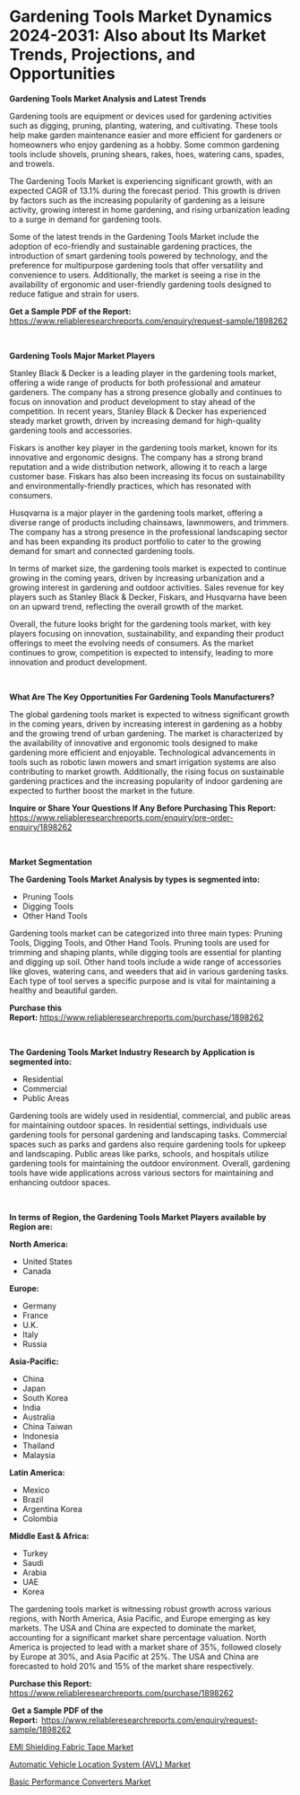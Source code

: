 <p><h1>Gardening Tools Market Dynamics 2024-2031: Also about Its Market Trends, Projections, and Opportunities</h1></p><p><strong>Gardening Tools Market Analysis and Latest Trends</strong></p>
<p><p>Gardening tools are equipment or devices used for gardening activities such as digging, pruning, planting, watering, and cultivating. These tools help make garden maintenance easier and more efficient for gardeners or homeowners who enjoy gardening as a hobby. Some common gardening tools include shovels, pruning shears, rakes, hoes, watering cans, spades, and trowels.</p><p>The Gardening Tools Market is experiencing significant growth, with an expected CAGR of 13.1% during the forecast period. This growth is driven by factors such as the increasing popularity of gardening as a leisure activity, growing interest in home gardening, and rising urbanization leading to a surge in demand for gardening tools.</p><p>Some of the latest trends in the Gardening Tools Market include the adoption of eco-friendly and sustainable gardening practices, the introduction of smart gardening tools powered by technology, and the preference for multipurpose gardening tools that offer versatility and convenience to users. Additionally, the market is seeing a rise in the availability of ergonomic and user-friendly gardening tools designed to reduce fatigue and strain for users.</p></p>
<p><strong>Get a Sample PDF of the Report:&nbsp;</strong> <a href="https://www.reliableresearchreports.com/enquiry/request-sample/1898262">https://www.reliableresearchreports.com/enquiry/request-sample/1898262</a></p>
<p>&nbsp;</p>
<p><strong>Gardening Tools Major Market Players</strong></p>
<p><p>Stanley Black & Decker is a leading player in the gardening tools market, offering a wide range of products for both professional and amateur gardeners. The company has a strong presence globally and continues to focus on innovation and product development to stay ahead of the competition. In recent years, Stanley Black & Decker has experienced steady market growth, driven by increasing demand for high-quality gardening tools and accessories.</p><p>Fiskars is another key player in the gardening tools market, known for its innovative and ergonomic designs. The company has a strong brand reputation and a wide distribution network, allowing it to reach a large customer base. Fiskars has also been increasing its focus on sustainability and environmentally-friendly practices, which has resonated with consumers.</p><p>Husqvarna is a major player in the gardening tools market, offering a diverse range of products including chainsaws, lawnmowers, and trimmers. The company has a strong presence in the professional landscaping sector and has been expanding its product portfolio to cater to the growing demand for smart and connected gardening tools.</p><p>In terms of market size, the gardening tools market is expected to continue growing in the coming years, driven by increasing urbanization and a growing interest in gardening and outdoor activities. Sales revenue for key players such as Stanley Black & Decker, Fiskars, and Husqvarna have been on an upward trend, reflecting the overall growth of the market.</p><p>Overall, the future looks bright for the gardening tools market, with key players focusing on innovation, sustainability, and expanding their product offerings to meet the evolving needs of consumers. As the market continues to grow, competition is expected to intensify, leading to more innovation and product development.</p></p>
<p>&nbsp;</p>
<p><strong>What Are The Key Opportunities For Gardening Tools Manufacturers?</strong></p>
<p><p>The global gardening tools market is expected to witness significant growth in the coming years, driven by increasing interest in gardening as a hobby and the growing trend of urban gardening. The market is characterized by the availability of innovative and ergonomic tools designed to make gardening more efficient and enjoyable. Technological advancements in tools such as robotic lawn mowers and smart irrigation systems are also contributing to market growth. Additionally, the rising focus on sustainable gardening practices and the increasing popularity of indoor gardening are expected to further boost the market in the future.</p></p>
<p><strong>Inquire or Share Your Questions If Any Before Purchasing This Report:</strong> <a href="https://www.reliableresearchreports.com/enquiry/pre-order-enquiry/1898262">https://www.reliableresearchreports.com/enquiry/pre-order-enquiry/1898262</a></p>
<p>&nbsp;</p>
<p><strong>Market Segmentation</strong></p>
<p><strong>The Gardening Tools Market Analysis by types is segmented into:</strong></p>
<p><ul><li>Pruning Tools</li><li>Digging Tools</li><li>Other Hand Tools</li></ul></p>
<p><p>Gardening tools market can be categorized into three main types: Pruning Tools, Digging Tools, and Other Hand Tools. Pruning tools are used for trimming and shaping plants, while digging tools are essential for planting and digging up soil. Other hand tools include a wide range of accessories like gloves, watering cans, and weeders that aid in various gardening tasks. Each type of tool serves a specific purpose and is vital for maintaining a healthy and beautiful garden.</p></p>
<p><strong>Purchase this Report:&nbsp;</strong><a href="https://www.reliableresearchreports.com/purchase/1898262">https://www.reliableresearchreports.com/purchase/1898262</a></p>
<p>&nbsp;</p>
<p><strong>The Gardening Tools Market Industry Research by Application is segmented into:</strong></p>
<p><ul><li>Residential</li><li>Commercial</li><li>Public Areas</li></ul></p>
<p><p>Gardening tools are widely used in residential, commercial, and public areas for maintaining outdoor spaces. In residential settings, individuals use gardening tools for personal gardening and landscaping tasks. Commercial spaces such as parks and gardens also require gardening tools for upkeep and landscaping. Public areas like parks, schools, and hospitals utilize gardening tools for maintaining the outdoor environment. Overall, gardening tools have wide applications across various sectors for maintaining and enhancing outdoor spaces.</p></p>
<p>&nbsp;</p>
<p><strong>In terms of Region, the Gardening Tools Market Players available by Region are:</strong></p>
<p>
    <p> <strong> North America: </strong>
        <ul>
            <li>United States</li>
            <li>Canada</li>
        </ul>
        </p> 
    <p> <strong> Europe: </strong>
        <ul>
            <li>Germany</li>
            <li>France</li>
            <li>U.K.</li>
            <li>Italy</li>
            <li>Russia</li>
        </ul>
        </p> 
    <p> <strong> Asia-Pacific: </strong>
        <ul>
            <li>China</li>
            <li>Japan</li>
            <li>South Korea</li>
            <li>India</li>
            <li>Australia</li>
            <li>China Taiwan</li>
            <li>Indonesia</li>
            <li>Thailand</li>
            <li>Malaysia</li>
        </ul>
        </p> 
    <p> <strong> Latin America: </strong>
        <ul>
            <li>Mexico</li>
            <li>Brazil</li>
            <li>Argentina Korea</li>
            <li>Colombia</li>
        </ul>
        </p> 
    <p> <strong> Middle East & Africa: </strong>
        <ul>
            <li>Turkey</li>
            <li>Saudi</li>
            <li>Arabia</li>
            <li>UAE</li>
            <li>Korea</li>
        </ul>
    </p>
    </p>
<p><p>The gardening tools market is witnessing robust growth across various regions, with North America, Asia Pacific, and Europe emerging as key markets. The USA and China are expected to dominate the market, accounting for a significant market share percentage valuation. North America is projected to lead with a market share of 35%, followed closely by Europe at 30%, and Asia Pacific at 25%. The USA and China are forecasted to hold 20% and 15% of the market share respectively.</p></p>
<p><strong>Purchase this Report: </strong><a href="https://www.reliableresearchreports.com/purchase/1898262">https://www.reliableresearchreports.com/purchase/1898262</a></p>
<p>&nbsp;<strong>Get a Sample PDF of the Report:&nbsp;&nbsp;</strong><a href="https://www.reliableresearchreports.com/enquiry/request-sample/1898262">https://www.reliableresearchreports.com/enquiry/request-sample/1898262</a></p>
<p><strong></strong></p>
<p><p><a href="https://view.publitas.com/reportprime-1/emi-shielding-fabric-tape-market-size-furnishes-valuable-information-encompassing-market-share-market-trends-and-projections-spanning-from-2024-to-2031/">EMI Shielding Fabric Tape Market</a></p><p><a href="https://view.publitas.com/reportprime-1/automatic-vehicle-location-system-avl-market-provides-detailed-segmentation-of-this-market-based-on-type-application-and-region-and-forecast-for-the-period-from-2024-2031/">Automatic Vehicle Location System (AVL) Market</a></p><p><a href="https://view.publitas.com/reportprime-1/basic-performance-converters-market-provides-detailed-segmentation-of-this-market-based-on-type-application-and-region-and-forecast-for-the-period-from-2024-2031/">Basic Performance Converters Market</a></p></p>